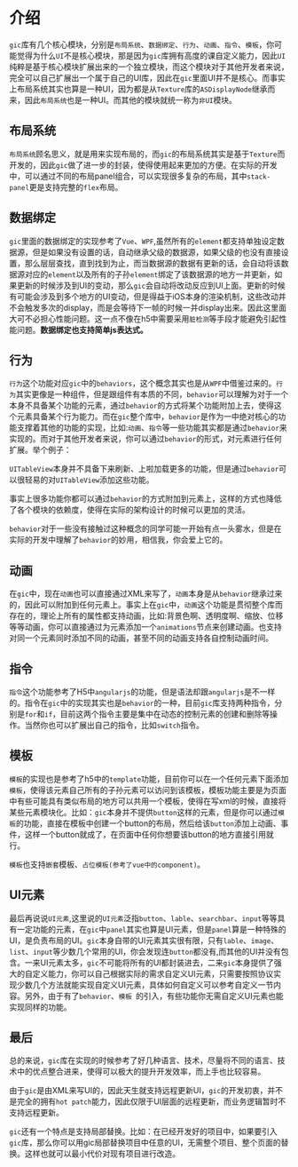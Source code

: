 # 介绍

`gic`库有几个核心模块，分别是`布局系统`、`数据绑定`、`行为`、`动画`、`指令`、`模板`，你可能觉得为什么`UI`不是核心模块，那是因为`gic`库拥有高度的课自定义能力，因此`UI`纯粹是基于核心模块扩展出来的一个独立模块，而这个模块对于其他开发者来说，完全可以自己扩展出一个属于自己的UI库，因此在`gic`里面UI并不是核心。而事实上布局系统其实也算是一种UI，因为都是从`Texture`库的`ASDisplayNode`继承而来，因此`布局系统`也是一种UI。而其他的模块就统一称为`非UI`模块。



## 布局系统

`布局系统`顾名思义，就是用来实现布局的，而`gic`的布局系统其实是基于`Texture`而开发的，因此`gic`做了进一步的封装，使得使用起来更加的方便。在实际的开发中，可以通过不同的布局panel组合，可以实现很多复杂的布局，其中`stack-panel`更是支持完整的`flex`布局。



## 数据绑定

`gic`里面的数据绑定的实现参考了`Vue`、`WPF`,虽然所有的`element`都支持单独设定数据源，但是如果没有设置的话，自动继承父级的数据源，如果父级的也没有直接设置，那么层层查找，直到找到为止，而当数据源的数据有更新的话，会自动将该数据源对应的`element`以及所有的子孙`element`绑定了该数据源的地方一并更新，如果更新的时候涉及到UI的变动，那么`gic`会自动将改动反应到UI上面。更新的时候有可能会涉及到多个地方的UI变动，但是得益于iOS本身的渲染机制，这些改动并不会触发多次的display，而是会等待下一帧的时候一并display出来。因此这里面大可不必担心性能问题。这一点不像在h5中需要采用`脏检测`等手段才能避免引起性能问题。**数据绑定也支持简单js表达式。**



## 行为

`行为`这个功能对应`gic`中的`behaviors`，这个概念其实也是从`WPF`中借鉴过来的。`行为`其实更像是一种组件，但是跟组件有本质的不同，`behavior`可以理解为对于一个本身不具备某个功能的元素，通过`behavior`的方式将某个功能附加上去，使得这个元素具备某个行为能力。而在`gic`整个库中，`behavior`是作为一中绝对核心的功能支撑着其他的功能的实现，比如:`动画`、`指令`等一些功能其实都是通过`behavior`来实现的。而对于其他开发者来说，你可以通过`behavior`的形式，对元素进行任何扩展。举个例子：

`UITableView`本身并不具备下来刷新、上啦加载更多的功能，但是通过`behavior`可以很轻易的对`UITableView`添加这些功能。

事实上很多功能你都可以通过`behavior`的方式附加到元素上，这样的方式也降低了各个模块的依赖度，使得在实际的架构设计的时候可以更加的灵活。

`behavior`对于一些没有接触过这种概念的同学可能一开始有点一头雾水，但是在实际的开发中理解了`behavior`的妙用，相信我，你会爱上它的。



## 动画

在`gic`中，现在`动画`也可以直接通过XML来写了，`动画`本身是从`behavior`继承过来的，因此可以附加到任何元素上。事实上在`gic`中，`动画`这个功能是贯彻整个库而存在的，理论上所有的属性都支持动画，比如:背景色啊、透明度啊、缩放、位移等等动画，你可以直接通过为元素添加一个`animations`节点来创建动画。也支持对同一个元素同时添加不同的动画，甚至不同的动画支持各自控制动画时间。





## 指令

`指令`这个功能参考了H5中`angularjs`的功能，但是语法却跟`angularjs`是不一样的。指令在`gic`中的实现其实也是`behavior`的一种，目前`gic`库支持两种指令，分别是`for`和`if`，目前这两个指令主要是集中在动态的控制元素的创建和删除等操作。当然你也可以扩展出自己的指令，比如`switch`指令。



##  模板

`模板`的实现也是参考了h5中的`template`功能，目前你可以在一个任何元素下面添加`模板`，使得该元素自己所有的子孙元素可以访问到该模板，模板功能主要是为页面中有些可能具有类似布局的地方可以共用一个模板，使得在写xml的时候，直接将某些元素模块化。比如：`gic`本身并不提供`button`这样的元素，但是你可以通过`模板`的功能，直接在模板中创建一个button的布局，然后给该`button`添加上动画、事件，这样一个button就成了，在页面中任何你想要该button的地方直接引用就行。

`模板`也支持`嵌套`模板、`占位模板(参考了vue中的component)`。



## UI元素

最后再说说`UI元素`,这里说的`UI元素`泛指`button`、`lable`、`searchbar`、`input`等等具有一定功能的元素，在`gic`中`panel`其实也算是UI元素，但是`panel`算是一种特殊的UI，是负责布局的UI。`gic`本身自带的UI元素其实很有限，只有`lable`、`image`、`list`、`input`等少数几个常用的UI，你会发现连`button`都没有,而其他的UI并没有包含。一来UI元素太多，`gic`不可能将所有的UI都封装进去，二来`gic`本身提供了强大的自定义能力，你可以自己根据实际的需求自定义UI元素，只需要按照协议实现少数几个方法就能实现自定义UI元素，具体如何自定义可以参考自定义一节内容。另外，由于有了`behavior`、`模板 `的引入，有些功能你无需自定义UI元素也能实现同样的功能。





## 最后

总的来说，`gic`库在实现的时候参考了好几种语言、技术，尽量将不同的语言、技术中的优点整合进来，使得可以极大的提升开发效率，而上手也比较容易。

由于`gic`是由XML来写UI的，因此天生就支持远程更新UI，`gic`的开发初衷，并不是完全的拥有`hot patch`能力，因此仅限于UI层面的远程更新，而业务逻辑暂时不支持远程更新。

`gic`还有一个特点是支持局部替换。比如：在已经开发好的项目中，如果要引入`gic`库，那么你可以用gic局部替换项目中任意的UI，无需整个项目、整个页面的替换。这样也就可以最小代价对现有项目进行改造。